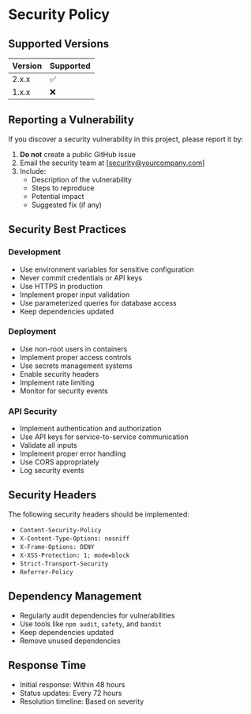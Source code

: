 # Security Policy

## Supported Versions

| Version | Supported          |
| ------- | ------------------ |
| 2.x.x   | :white_check_mark: |
| 1.x.x   | :x:                |

## Reporting a Vulnerability

If you discover a security vulnerability in this project, please report it by:

1. **Do not** create a public GitHub issue
2. Email the security team at [security@yourcompany.com]
3. Include:
   - Description of the vulnerability
   - Steps to reproduce
   - Potential impact
   - Suggested fix (if any)

## Security Best Practices

### Development
- Use environment variables for sensitive configuration
- Never commit credentials or API keys
- Use HTTPS in production
- Implement proper input validation
- Use parameterized queries for database access
- Keep dependencies updated

### Deployment
- Use non-root users in containers
- Implement proper access controls
- Use secrets management systems
- Enable security headers
- Implement rate limiting
- Monitor for security events

### API Security
- Implement authentication and authorization
- Use API keys for service-to-service communication
- Validate all inputs
- Implement proper error handling
- Use CORS appropriately
- Log security events

## Security Headers

The following security headers should be implemented:

- `Content-Security-Policy`
- `X-Content-Type-Options: nosniff`
- `X-Frame-Options: DENY`
- `X-XSS-Protection: 1; mode=block`
- `Strict-Transport-Security`
- `Referrer-Policy`

## Dependency Management

- Regularly audit dependencies for vulnerabilities
- Use tools like `npm audit`, `safety`, and `bandit`
- Keep dependencies updated
- Remove unused dependencies

## Response Time

- Initial response: Within 48 hours
- Status updates: Every 72 hours
- Resolution timeline: Based on severity